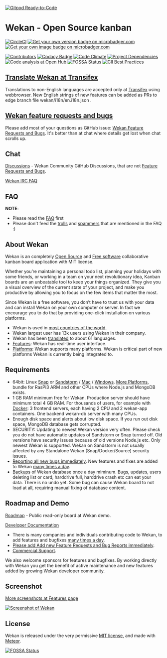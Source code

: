 [![Gitpod Ready-to-Code](https://img.shields.io/badge/Gitpod-Ready--to--Code-blue?logo=gitpod)](https://gitpod.io/#https://github.com/wekan/wekan) 

# Wekan - Open Source kanban
[![CircleCI](https://circleci.com/gh/PTB-PSt1/wekan/tree/wekan.svg?style=shield)](https://circleci.com/gh/PTB-PSt1/wekan/tree/wekan)
[![Get your own version badge on microbadger.com](https://images.microbadger.com/badges/version/ptbpst1/wekan:latest.svg)](https://microbadger.com/images/ptbpst1/wekan:latest)
[![Get your own image badge on microbadger.com](https://images.microbadger.com/badges/image/ptbpst1/wekan:latest.svg)](https://microbadger.com/images/ptbpst1/wekan:latest)

[![Contributors](https://img.shields.io/github/contributors/wekan/wekan.svg "Contributors")](https://github.com/wekan/wekan/graphs/contributors)
[![Codacy Badge](https://api.codacy.com/project/badge/Grade/02137ecec4e34c5aa303f57637196a93 "Codacy Badge")](https://www.codacy.com/app/xet7/wekan?utm_source=github.com&amp;utm_medium=referral&amp;utm_content=wekan/wekan&amp;utm_campaign=Badge_Grade)
[![Code Climate](https://codeclimate.com/github/wekan/wekan/badges/gpa.svg "Code Climate")](https://codeclimate.com/github/wekan/wekan)
[![Project Dependencies](https://david-dm.org/wekan/wekan.svg "Project Dependencies")](https://david-dm.org/wekan/wekan)
[![Code analysis at Open Hub](https://img.shields.io/badge/code%20analysis-at%20Open%20Hub-brightgreen.svg "Code analysis at Open Hub")](https://www.openhub.net/p/wekan)
[![FOSSA Status](https://app.fossa.io/api/projects/git%2Bgithub.com%2Fwekan%2Fwekan.svg?type=shield)](https://app.fossa.io/projects/git%2Bgithub.com%2Fwekan%2Fwekan?ref=badge_shield)
[![CII Best Practices](https://bestpractices.coreinfrastructure.org/projects/4619/badge)](https://bestpractices.coreinfrastructure.org/projects/4619)

## [Translate Wekan at Transifex](https://transifex.com/wekan/wekan)

Translations to non-English languages are accepted only at [Transifex](https://transifex.com/wekan/wekan) using webbrowser.
New English strings of new features can be added as PRs to edge branch file wekan/i18n/en.i18n.json .

## [Wekan feature requests and bugs](https://github.com/wekan/wekan/issues)

Please add most of your questions as GitHub issue: [Wekan Feature Requests and Bugs](https://github.com/wekan/wekan/issues).
It's better than at chat where details get lost when chat scrolls up.

## Chat

[Discussions][discussions] - Wekan Community GitHub Discussions, that are not [Feature Requests and Bugs](https://github.com/wekan/wekan/issues).

[Wekan IRC FAQ](https://github.com/wekan/wekan/wiki/IRC-FAQ)

## FAQ

**NOTE**: 
- Please read the [FAQ](https://github.com/wekan/wekan/wiki/FAQ) first
- Please don't feed the [trolls](https://github.com/wekan/wekan/wiki/FAQ#why-am-i-called-a-troll) and [spammers](https://github.com/wekan/wekan/wiki/FAQ#why-am-i-called-a-spammer) that are mentioned in the FAQ :)

## About Wekan

Wekan is an completely [Open Source][open_source] and [Free software][free_software]
collaborative kanban board application with MIT license.

Whether you’re maintaining a personal todo list, planning your holidays with some friends,
or working in a team on your next revolutionary idea, Kanban boards are an unbeatable tool
to keep your things organized. They give you a visual overview of the current state of your project,
and make you productive by allowing you to focus on the few items that matter the most.

Since Wekan is a free software, you don’t have to trust us with your data and can
install Wekan on your own computer or server. In fact we encourage you to do
that by providing one-click installation on various platforms.

- Wekan is used in [most countries of the world](https://snapcraft.io/wekan).
- Wekan largest user has 13k users using Wekan in their company.
- Wekan has been [translated](https://transifex.com/wekan/wekan) to about 61 languages.
- [Features][features]: Wekan has real-time user interface.
- [Platforms][platforms]: Wekan supports many platforms.
  Wekan is critical part of new platforms Wekan is currently being integrated to.

## Requirements

- 64bit: Linux [Snap](https://github.com/wekan/wekan-snap/wiki/Install) or [Sandstorm](https://sandstorm.io) /
  [Mac](https://github.com/wekan/wekan/wiki/Mac) / [Windows](https://github.com/wekan/wekan/wiki/Install-Wekan-from-source-on-Windows).
  [More Platforms](https://github.com/wekan/wekan/wiki/Platforms), bundle for RasPi3 ARM and other CPUs where Node.js and MongoDB exists.
- 1 GB RAM minimum free for Wekan. Production server should have minimum total 4 GB RAM.
  For thousands of users, for example with [Docker](https://github.com/wekan/wekan/blob/master/docker-compose.yml): 3 frontend servers,
  each having 2 CPU and 2 wekan-app containers. One backend wekan-db server with many CPUs.  
- Enough disk space and alerts about low disk space. If you run out disk space, MongoDB database gets corrupted.
- SECURITY: Updating to newest Wekan version very often. Please check you do not have automatic updates of Sandstorm or Snap turned off.
  Old versions have security issues because of old versions Node.js etc. Only newest Wekan is supported.
  Wekan on Sandstorm is not usually affected by any Standalone Wekan (Snap/Docker/Source) security issues.
- [Reporting all new bugs immediately](https://github.com/wekan/wekan/issues).
  New features and fixes are added to Wekan [many times a day](https://github.com/wekan/wekan/blob/devel/CHANGELOG.md).
- [Backups](https://github.com/wekan/wekan/wiki/Backup) of Wekan database once a day miminum.
  Bugs, updates, users deleting list or card, harddrive full, harddrive crash etc can eat your data. There is no undo yet.
  Some bug can cause Wekan board to not load at all, requiring manual fixing of database content.

## Roadmap and Demo

[Roadmap][roadmap_wekan] - Public read-only board at Wekan demo.

[Developer Documentation][dev_docs]

- There is many companies and individuals contributing code to Wekan, to add features and bugfixes
  [many times a day](https://github.com/wekan/wekan/blob/devel/CHANGELOG.md).
- [Please add Add new Feature Requests and Bug Reports immediately](https://github.com/wekan/wekan/issues).
- [Commercial Support](https://wekan.team/commercial-support/).

We also welcome sponsors for features and bugfixes.
By working directly with Wekan you get the benefit of active maintenance and new features added by growing Wekan developer community.

## Screenshot

[More screenshots at Features page](https://github.com/wekan/wekan/wiki/Features)

[![Screenshot of Wekan][screenshot_wekan]][roadmap_wekan]

## License

Wekan is released under the very permissive [MIT license](LICENSE), and made
with [Meteor](https://www.meteor.com).

[platforms]: https://github.com/wekan/wekan/wiki/Platforms
[dev_docs]: https://github.com/wekan/wekan/wiki/Developer-Documentation
[screenshot_wekan]: https://wekan.github.io/wekan-markdown.png
[features]: https://github.com/wekan/wekan/wiki/Features
[roadmap_wekan]: https://boards.wekan.team/b/D2SzJKZDS4Z48yeQH/wekan-open-source-kanban-board-with-mit-license
[wekan_issues]: https://github.com/wekan/wekan/issues
[wekan_issues]: https://github.com/wekan/wekan/issues
[docker_image]: https://hub.docker.com/r/wekanteam/wekan/
[travis_badge]: https://travis-ci.org/wekan/wekan.svg?branch=devel
[travis_status]: https://travis-ci.org/wekan/wekan
[wekan_wiki]: https://github.com/wekan/wekan/wiki
[translate_wekan]: https://www.transifex.com/wekan/wekan/
[open_source]: https://en.wikipedia.org/wiki/Open-source_software
[free_software]: https://en.wikipedia.org/wiki/Free_software
[discussions]: https://github.com/wekan/wekan/discussions

[![FOSSA Status](https://app.fossa.io/api/projects/git%2Bgithub.com%2Fwekan%2Fwekan.svg?type=large)](https://app.fossa.io/projects/git%2Bgithub.com%2Fwekan%2Fwekan?ref=badge_large)
